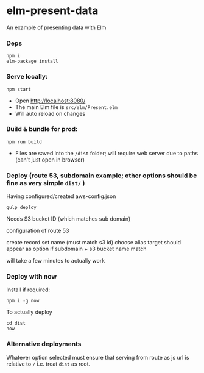 # elm-present-data

An example of presenting data with Elm

### Deps

```
npm i
elm-package install
```

### Serve locally:
```
npm start
```
* Open [http://localhost:8080/](http://localhost:8080/)
* The main Elm file is `src/elm/Present.elm`
* Will auto reload on changes


### Build & bundle for prod:
```
npm run build
```

* Files are saved into the `/dist` folder; will require web server due to paths (can't just open in browser)

### Deploy (route 53, subdomain example; other options should be fine as very simple `dist/` )

Having configured/created aws-config.json

```
gulp deploy
```

Needs S3 bucket ID (which matches sub domain)

configuration of route 53

create record set
name (must match s3 id)
choose alias
target should appear as option if subdomain + s3 bucket name match

will take a few minutes to actually work

### Deploy with now

Install if required:

```
npm i -g now
```

To actually deploy

```
cd dist
now
```

### Alternative deployments

Whatever option selected must ensure that serving from route as js url is relative to `/` i.e. treat `dist` as root.